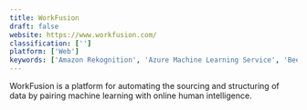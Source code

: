 ```yaml
---
title: WorkFusion
draft: false 
website: https://www.workfusion.com/
classification: ['']
platform: ['Web']
keywords: ['Amazon Rekognition', 'Azure Machine Learning Service', 'Beekeeper', 'Branch Messenger', 'Caffe', 'ChangeNerd', 'Clustree', 'DocParser', 'Groupe', 'Holy-Dis Planexa', 'IBM Watson Studio', 'InVision WFM', 'Infrrd.ai', 'JitBit Helpdesk', 'KnoahSoft Harmony', 'MSI Workforce Management', 'MobiWork MWS', 'Pega Platform', 'Zuus Workforce', 'nGUVU']
---
```

WorkFusion is a platform for automating the sourcing and structuring of data by pairing machine learning with online human intelligence.